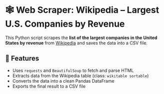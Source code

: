 # 🕸️ Web Scraper: Wikipedia – Largest U.S. Companies by Revenue

This Python script scrapes the **list of the largest companies in the United States by revenue** from [Wikipedia](https://en.wikipedia.org/wiki/List_of_largest_companies_in_the_United_States_by_revenue) and saves the data into a CSV file.

## 📌 Features

- Uses `requests` and `BeautifulSoup` to fetch and parse HTML
- Extracts data from the Wikipedia table (class: `wikitable sortable`)
- Converts the data into a clean Pandas DataFrame
- Exports the final result to a CSV file


